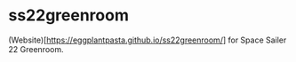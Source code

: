 # ss22greenroom
(Website)[https://eggplantpasta.github.io/ss22greenroom/] for Space Sailer 22 Greenroom.


